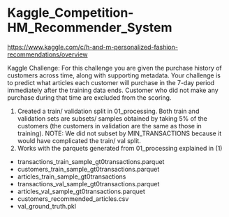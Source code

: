 # Kaggle_Competition-HM_Recommender_System
https://www.kaggle.com/c/h-and-m-personalized-fashion-recommendations/overview

Kaggle Challenge: For this challenge you are given the purchase history of customers across time, along with supporting metadata. Your challenge is to predict what articles each customer will purchase in the 7-day period immediately after the training data ends. Customer who did not make any purchase during that time are excluded from the scoring.

1. Created a train/ validation split in 01_processing. Both train and validation sets are subsets/ samples obtained by taking 5% of the customers (the customers in validation are the same as those in training). NOTE: We did not subset by MIN_TRANSACTIONS because it would have complicated the train/ val split. 
2. Works with the parquets generated from 01_processing explained in (1)

* transactions_train_sample_gt0transactions.parquet  
* customers_train_sample_gt0transactions.parquet  
* articles_train_sample_gt0transactions
* transactions_val_sample_gt0transactions.parquet
* articles_val_sample_gt0transactions.parquet  
* customers_recommended_articles.csv  
* val_ground_truth.pkl  